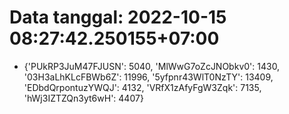 # Data tanggal: 2022-10-15 08:27:42.250155+07:00

* {'PUkRP3JuM47FJUSN': 5040, 'MlWwG7oZcJNObkv0': 1430, '03H3aLhKLcFBWb6Z': 11996, '5yfpnr43WlT0NzTY': 13409, 'EDbdQrpontuzYWQJ': 4132, 'VRfX1zAfyFgW3Zqk': 7135, 'hWj3IZTZQn3yt6wH': 4407}
